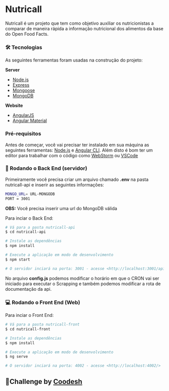 # Nutricall

Nutricall é um projeto que tem como objetivo auxiliar os nutricionistas a comparar de maneira rápida a informação nutricional dos alimentos da base do Open Food Facts.


### 🛠 Tecnologias
As seguintes ferramentas foram usadas na construção do projeto:

**Server**
- [Node.js](https://nodejs.org/en/)
- [Express](https://expressjs.com/pt-br/)
- [Mongoose](https://mongoosejs.com/)
- [MongoDB](https://www.mongodb.com/)

**Website**
- [AngularJS](https://angularjs.org/)
- [Angular Material](https://material.angular.io/)


### Pré-requisitos
Antes de começar, você vai precisar ter instalado em sua máquina as seguintes ferramentas:
[Node.js](https://nodejs.org/en/) e [Angular CLI](https://angular.io/cli). 
Além disto é bom ter um editor para trabalhar com o código como [WebStorm](https://www.jetbrains.com/pt-br/webstorm/) ou [VSCode](https://code.visualstudio.com/)

### 🎲 Rodando o Back End (servidor)
Primeiramente você precisa criar um arquivo chamado **.env** na pasta nutricall-api e inserir as seguintes informações:
```bash
MONGO_URL= URL-MONGODB
PORT = 3001
```
**OBS:** Você precisa inserir uma url do MongoDB válida

Para inciar o Back End:

```bash
# Vá para a pasta nutricall-api
$ cd nutricall-api

# Instale as dependências
$ npm install

# Execute a aplicação em modo de desenvolvimento
$ npm start

# O servidor inciará na porta: 3001 - acesse <http://localhost:3001/api-docs>
```
No arquivo **config.js** podemos modificar o horário em que o CRON vai ser iniciado para executar o Scrapping e também podemos modificar a rota de documentação da api.

### 💻 Rodando o Front End (Web)
Para inciar o Front End:

```bash
# Vá para a pasta nutricall-front
$ cd nutricall-front

# Instale as dependências
$ npm install

# Execute a aplicação em modo de desenvolvimento
$ ng serve

# O servidor inciará na porta: 4002 - acesse <http://localhost:4002/>
```

## **🎁Challenge by [Coodesh](https://coodesh.com/)**


